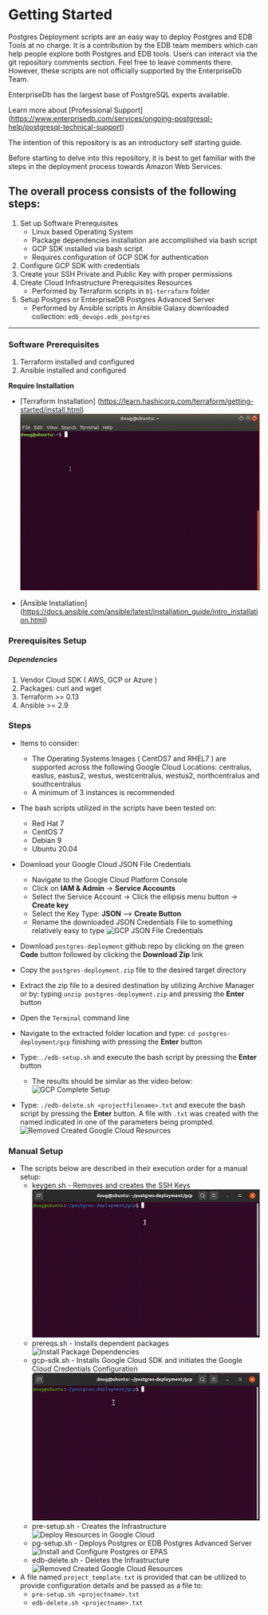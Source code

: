 # Getting Started
Postgres Deployment scripts are an easy way to deploy Postgres and EDB Tools at no charge. It is a contribution by the EDB team members which can help people explore both Postgres and EDB tools. Users can interact via the git repository comments section. Feel free to leave comments there. However, these scripts are not officially supported by the EnterpriseDb Team.

EnterpriseDb has the largest base of PostgreSQL experts available.

Learn more about [Professional Support] (https://www.enterprisedb.com/services/ongoing-postgresql-help/postgresql-technical-support)

The intention of this repository is as an introductory self starting guide.

Before starting to delve into this repository, it is best to get familiar with the steps in the deployment process towards Amazon Web Services.

## The overall process consists of the following steps:

1. Set up Software Prerequisites
   * Linux based Operating System
   * Package dependencies installation are accomplished via bash script
   * GCP SDK installed via bash script
   * Requires configuration of GCP SDK for authentication
2. Configure GCP SDK with credentials
3. Create your SSH Private and Public Key with proper permissions
4. Create Cloud Infrastructure Prerequisites Resources
   * Performed by Terraform scripts in ```01-terraform``` folder
5. Setup Postgres or EnterpriseDB Postgres Advanced Server
   * Performed by Ansible scripts in Ansible Galaxy downloaded collection: ```edb_devops.edb_postgres```

----
### Software Prerequisites
1. Terraform installed and configured
2. Ansible installed and configured

**Require Installation**

* [Terraform Installation]  (https://learn.hashicorp.com/terraform/getting-started/install.html)
  ![Terraform 0.13 Installation](demos/Terraform_0.13_Installation.gif)

* [Ansible Installation] (https://docs.ansible.com/ansible/latest/installation_guide/intro_installation.html)

### Prerequisites Setup
##### Dependencies
1. Vendor Cloud SDK ( AWS, GCP or Azure )
2. Packages: curl and wget
1. Terraform >= 0.13
2. Ansible >= 2.9

### Steps

* Items to consider:
  * The Operating Systems Images ( CentOS7 and RHEL7 ) are supported across the following Google Cloud Locations: centralus, eastus, eastus2, westus, westcentralus, westus2, northcentralus and southcentralus
  * A minimum of 3 instances is recommended

* The bash scripts utilized in the scripts have been tested on:
  * Red Hat 7
  * CentOS 7
  * Debian 9
  * Ubuntu 20.04

* Download your Google Cloud JSON File Credentials
  * Navigate to the Google Cloud Platform Console
  * Click on **IAM & Admin** -> **Service Accounts**
  * Select the Service Account -> Click the ellipsis menu button -> **Create key**
  * Select the Key Type: **JSON** --> **Create Button**
  * Rename the downloaded JSON Credentials File to something relatively easy to type
  ![GCP JSON File Credentials](demos/Google_Cloud_SDK_Generate_Credentials_JSON_File.gif)

* Download ```postgres-deployment``` github repo by clicking on the green **Code** button followed by clicking the **Download Zip** link

* Copy the ```postgres-deployment.zip``` file to the desired target directory
  
* Extract the zip file to a desired destination by utilizing Archive Manager or by: typing ```unzip postgres-deployment.zip``` and pressing the **Enter** button

* Open the ```Terminal``` command line

* Navigate to the extracted folder location and type: ```cd postgres-deployment/gcp``` finishing with pressing the **Enter** button

* Type: ```./edb-setup.sh``` and execute the bash script by pressing the **Enter** button
  * The results should be similar as the video below:
  ![GCP Complete Setup](demos/GCP_EDB-Setup.gif)

* Type: ```./edb-delete.sh <projectfilename>.txt``` and execute the bash script by pressing the **Enter** button. A file with ```.txt``` was created with the named indicated in one of the parameters being prompted.
  ![Removed Created Google Cloud Resources](demos/GCP_EDB-Delete.gif)

### Manual Setup

* The scripts below are described in their execution order for a manual setup:
  * keygen.sh - Removes and creates the SSH Keys
  ![Generate SSH Keys](demos/KeyGen.gif)
  * prereqs.sh - Installs dependent packages
  ![Install Package Dependencies](demos/GCP_PreReqs_Setup_v2.gif)
  * gcp-sdk.sh - Installs Google Cloud SDK and initiates the Google Cloud Credentials
   Configuration
  ![Install Google Cloud SDK](demos/GCP_SDK_Installation_v2.gif)
  * pre-setup.sh - Creates the Infrastructure
  ![Deploy Resources in Google Cloud](demos/GCP_PreReqs_Setup_v2.gif)
  * pg-setup.sh - Deploys Postgres or EDB Postgres Advanced Server
  ![Install and Configure Postgres or EPAS](demos/GCP_PGSetup_v2.gif)
  * edb-delete.sh - Deletes the Infrastructure
  ![Removed Created Google Cloud Resources](demos/GCP_EDB-Delete.gif)
* A file named ```project_template.txt``` is provided that can be utilized to provide configuration details and be passed as a file to:
  * ```pre-setup.sh <projectname>.txt```
  * ```edb-delete.sh <projectname>.txt```
